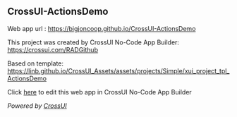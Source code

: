 ## CrossUI-ActionsDemo
Web app url : https://bigjoncoop.github.io/CrossUI-ActionsDemo

This project was created by CrossUI No-Code App Builder: https://crossui.com/RADGithub

Based on template: https://linb.github.io/CrossUI_Assets/assets/projects/Simple/xui_project_tpl_ActionsDemo

Click [here](https://crossui.com/RADGithub/#!from=github&owner=bigjoncoop&repo=CrossUI-ActionsDemo) to edit this web app in CrossUI No-Code App Builder

<i>Powered by [CrossUI](https://crossui.com)</i>
